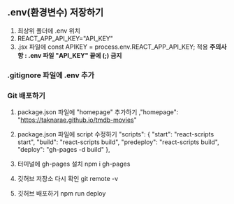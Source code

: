 ## .env(환경변수) 저장하기
1. 최상위 폴더에 .env 위치
2. REACT_APP_API_KEY="API_KEY"
3. .jsx 파일에 const APIKEY = process.env.REACT_APP_API_KEY; 적용
**주의사항 : .env 파일 "API_KEY" 끝에 (;) 금지**

### .gitignore 파일에 .env 추가

### Git 배포하기
1. package.json 파일에 "homepage" 추가하기
,"homepage": "https://taknarae.github.io/tmdb-movies"

2. package.json 파일에 script 수정하기
  "scripts": {
    "start": "react-scripts start",
    "build": "react-scripts build",
    "predeploy": "react-scripts build",
    "deploy": "gh-pages -d build"
  },

3. 터미널에 gh-pages 설치
npm i gh-pages

4. 깃허브 저장소 다시 확인
git remote -v

5. 깃허브 배포하기
npm run deploy


